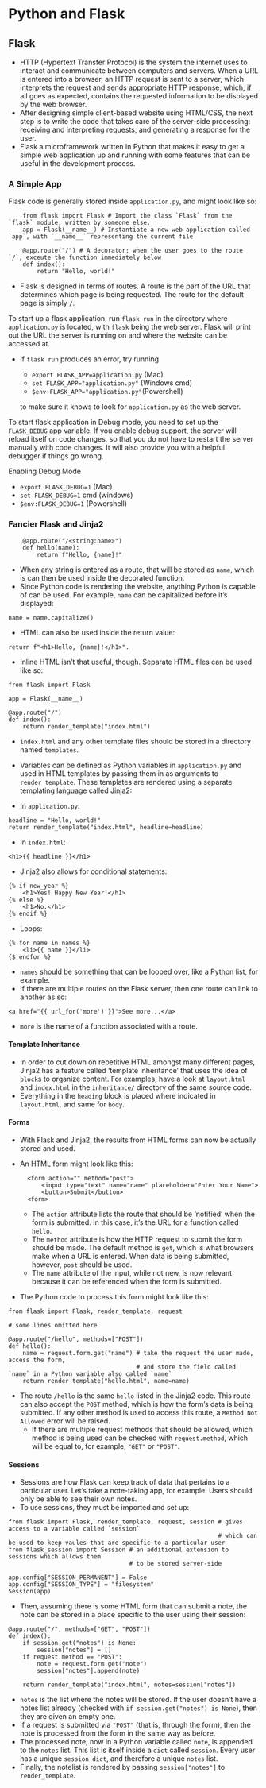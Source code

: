 Python and Flask
================

Flask
-----

-   HTTP (Hypertext Transfer Protocol) is the system the internet uses to interact and communicate between computers and servers. When a URL is entered into a browser, an HTTP request is sent to a server, which interprets the request and sends appropriate HTTP response, which, if all goes as expected, contains the requested information to be displayed by the web browser.
-   After designing simple client-based website using HTML/CSS, the next step is to write the code that takes care of the server-side processing: receiving and interpreting requests, and generating a response for the user.
-   Flask a microframework written in Python that makes it easy to get a simple web application up and running with some features that can be useful in the development process.

### A Simple App

Flask code is generally stored inside `application.py`, and might look like so:

```
    from flask import Flask # Import the class `Flask` from the `flask` module, written by someone else.
    app = Flask(__name__) # Instantiate a new web application called `app`, with `__name__` representing the current file

    @app.route("/") # A decorator; when the user goes to the route `/`, exceute the function immediately below
    def index():
        return "Hello, world!"
```

-   Flask is designed in terms of routes. A route is the part of the URL that determines which page is being requested. The route for the default page is simply `/`.

To start up a flask application, run `flask run` in the directory where `application.py` is located, with `flask` being the web server. Flask will print out the URL the server is running on and where the website can be accessed at.

-   If `flask run` produces an error, try running
    -   `export FLASK_APP=application.py` (Mac)
    -   `set FLASK_APP="application.py"`  (Windows cmd)
    -   `$env:FLASK_APP="application.py"`(Powershell)

    to make sure it knows to look for `application.py` as the web server.

To start flask application in Debug mode, you need to set up the `FLASK_DEBUG` app variable. If you enable debug support, the server will reload itself on code changes, so that you do not have to restart the server manually with code changes. It will also provide you with a helpful debugger if things go wrong.

Enabling Debug Mode

-   `export FLASK_DEBUG=1` (Mac)
-   `set FLASK_DEBUG=1` cmd (windows)
-   `$env:FLASK_DEBUG=1` (Powershell)

### Fancier Flask and Jinja2

``` 
    @app.route("/<string:name>")
    def hello(name):
        return f"Hello, {name}!"
```

-   When any string is entered as a route, that will be stored as `name`, which is can then be used inside the decorated function.
-   Since Python code is rendering the website, anything Python is capable of can be used. For example, `name` can be capitalized before it’s displayed:

``` 
name = name.capitalize()
```

-   HTML can also be used inside the return value:

``` 
return f"<h1>Hello, {name}!</h1>".
```

-   Inline HTML isn’t that useful, though. Separate HTML files can be
    used like so:

``` 
from flask import Flask

app = Flask(__name__)

@app.route("/")
def index():
    return render_template("index.html")
```

-   `index.html` and any other template files should be stored in a directory named `templates`.
-   Variables can be defined as Python variables in `application.py` and used in HTML templates by passing them in as arguments to `render_template`. These templates are rendered using a separate templating language called Jinja2:

-   In `application.py`:

``` 
headline = "Hello, world!"
return render_template("index.html", headline=headline)
```

-   In `index.html`:

``` 
<h1>{{ headline }}</h1>
```

-   Jinja2 also allows for conditional statements:

``` 
{% if new_year %}
    <h1>Yes! Happy New Year!</h1>
{% else %}
    <h1>No.</h1>
{% endif %}
```

-   Loops:

``` 
{% for name in names %}
    <li>{{ name }}</li>
{$ endfor %}
```

-   `names` should be something that can be looped over, like a Python list, for example.
-   If there are multiple routes on the Flask server, then one route can link to another as so:

``` 
<a href="{{ url_for('more') }}">See more...</a>
```

-   `more` is the name of a function associated with a route.

#### Template Inheritance

-   In order to cut down on repetitive HTML amongst many different pages, Jinja2 has a feature called ‘template inheritance’ that uses the idea of `block`s to organize content. For examples, have a look at `layout.html` and `index.html` in the `inheritance/` directory of the same source code.
-   Everything in the `heading` block is placed where indicated in `layout.html`, and same for `body`.

#### Forms

-   With Flask and Jinja2, the results from HTML forms can now be actually stored and used.
-   An HTML form might look like this:

    ``` 
      <form action="" method="post">
          <input type="text" name="name" placeholder="Enter Your Name">
          <button>Submit</button>
      <form>
    ```

    -   The `action` attribute lists the route that should be ‘notified’ when the form is submitted. In this case, it’s the URL for a function called `hello`.
    -   The `method` attribute is how the HTTP request to submit the form should be made. The default method is `get`, which is what browsers make when a URL is entered. When data is being submitted, however, `post` should be used.
    -   The `name` attribute of the input, while not new, is now relevant because it can be referenced when the form is submitted.
-   The Python code to process this form might look like this:

``` 
from flask import Flask, render_template, request

# some lines omitted here

@app.route("/hello", methods=["POST"])
def hello():
    name = request.form.get("name") # take the request the user made, access the form,
                                    # and store the field called `name` in a Python variable also called `name`
    return render_template("hello.html", name=name)
```

-   The route `/hello` is the same `hello` listed in the Jinja2 code. This route
    can also accept the `POST` method, which is how the form’s data is being submitted. If any other method is used to access this route, a `Method Not Allowed` error will be raised.
    -   If there are multiple request methods that should be allowed, which method is being used can be checked with `request.method`, which will be equal to, for example, `"GET"` or `"POST"`.

#### Sessions

-   Sessions are how Flask can keep track of data that pertains to a particular user. Let’s take a note-taking app, for example. Users should only be able to see their own notes.
-   To use sessions, they must be imported and set up:

``` 
from flask import Flask, render_template, request, session # gives access to a variable called `session`
                                                           # which can be used to keep vaules that are specific to a particular user
from flask_session import Session # an additional extension to sessions which allows them
                                  # to be stored server-side

app.config["SESSION_PERMANENT"] = False
app.config["SESSION_TYPE"] = "filesystem"
Session(app)
```

-   Then, assuming there is some HTML form that can submit a note, the note can be stored in a place specific to the user using their session:

``` 
@app.route("/", methods=["GET", "POST"])
def index():
    if session.get("notes") is None:
        session["notes"] = []
    if request.method == "POST":
        note = request.form.get("note")
        session["notes"].append(note)

    return render_template("index.html", notes=session["notes"])
```

-   `notes` is the list where the notes will be stored. If the user doesn’t have a notes list already (checked with `if session.get("notes") is None`), then they are given an empty one.
-   If a request is submitted via `"POST"` (that is, through the form), then the note is processed from the form in the same way as before.
-   The processed note, now in a Python variable called `note`, is appended to the `notes` list. This list is itself inside a `dict` called `session`.
    Every user has a unique `session dict`, and therefore a unique `notes` list.
-   Finally, the notelist is rendered by passing `session["notes"]` to `render_template`.


